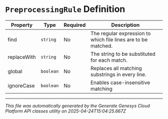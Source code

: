 # `PreprocessingRule` Definition

| Property | Type | Required | Description |
|----------|------|----------|-------------|
| find | `string` | No | The regular expression to which file lines are to be matched. |
| replaceWith | `string` | No | The string to be substituted for each match. |
| global | `boolean` | No | Replaces all matching substrings in every line. |
| ignoreCase | `boolean` | No | Enables case-insensitive matching |

---

*This file was automatically generated by the Generate Genesys Cloud Platform API classes utility on 2025-04-24T15:04:25.667Z*